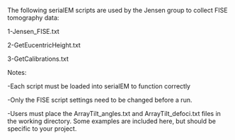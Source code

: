 The following serialEM scripts are used by the Jensen group to collect FISE tomography data:

1-Jensen_FISE.txt

2-GetEucentricHeight.txt

3-GetCalibrations.txt


Notes:

-Each script must be loaded into serialEM to function correctly

-Only the FISE script settings need to be changed before a run.

-Users must place the ArrayTilt_angles.txt and ArrayTilt_defoci.txt files in the working directory. 
Some examples are included here, but should be specific to your project.



